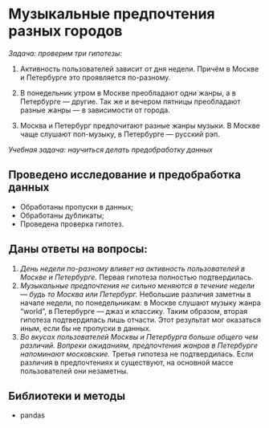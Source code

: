 # Музыкальные предпочтения разных городов

*Задача: проверим три гипотезы:*

1. Активность пользователей зависит от дня недели. Причём в Москве и Петербурге это проявляется по-разному.


2. В понедельник утром в Москве преобладают одни жанры, а в Петербурге — другие. Так же и вечером пятницы преобладают разные жанры — в зависимости от города.


3. Москва и Петербург предпочитают разные жанры музыки. В Москве чаще слушают поп-музыку, в Петербурге — русский рэп.

*Учебная задача: научиться делать предобработку данных*

## Проведено исследование и предобработка данных
- Обработаны пропуски в данных;
- Обработаны дубликаты;
- Проведена проверка гипотез.

## Даны ответы на вопросы:
1. *День недели по-разному влияет на активность пользователей в Москве и Петербурге.* Первая гипотеза полностью подтвердилась.
2. *Музыкальные предпочтения не сильно меняются в течение недели — будь то Москва или Петербург.* Небольшие различия заметны в начале недели, по понедельникам:
в Москве слушают музыку жанра “world”,
в Петербурге — джаз и классику. Таким образом, вторая гипотеза подтвердилась лишь отчасти. Этот результат мог оказаться иным, если бы не пропуски в данных.
3. *Во вкусах пользователей Москвы и Петербурга больше общего чем различий. Вопреки ожиданиям, предпочтения жанров в Петербурге напоминают московские.* Третья гипотеза не подтвердилась. Если различия в предпочтениях и существуют, на основной массе пользователей они незаметны.

## Библиотеки и методы
* pandas
